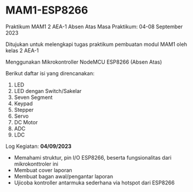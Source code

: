 # MAM1-ESP8266
Praktikum MAM1 2 AEA-1 Absen Atas 
Masa Praktikum: 04-08 September 2023

Ditujukan untuk melengkapi tugas praktikum pembuatan modul MAM1 oleh kelas 2 AEA-1

Menggunakan Mikrokontroller NodeMCU ESP8266 (Absen Atas)

Berikut daftar isi yang direncanakan:
1. LED
2. LED dengan Switch/Sakelar
3. Seven Segment
4. Keypad
5. Stepper
6. Servo
7. DC Motor
8. ADC
9. LDC

Log Kegiatan:
**04/09/2023**
- Memahami struktur, pin I/O ESP8266, beserta fungsionalitas dari mikrokonttroler ini
- Membuat cover laporan
- Membuat bagan awal/pengantar laporan
- Ujicoba kontroller antarmuka sederhana via hotspot dari ESP8266

